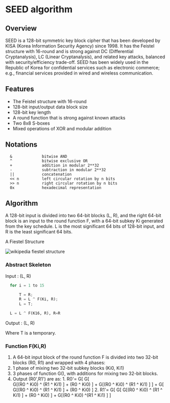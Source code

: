 # SEED algorithm

## Overview

SEED is a 128-bit symmetric key block cipher that has been developed by KISA (Korea Information Security Agency) since 1998. It has the Feistel
structure with 16-round and is strong against DC (Differential Cryptanalysis), LC (Linear Cryptanalysis), and related key attacks, balanced with security/efficiency trade-off. SEED has been widely used in the Republic of Korea for confidential services such as electronic commerce; e.g., financial services provided in wired and wireless communication.


## Features
-  The Feistel structure with 16-round
-  128-bit input/output data block size
-  128-bit key length
-  A round function that is strong against known attacks
-  Two 8x8 S-boxes
-  Mixed operations of XOR and modular addition

## Notations
      &             bitwise AND
      ^             bitwise exclusive OR
      +             addition in modular 2**32
      -             subtraction in modular 2**32
      ||            concatenation
      << n          left circular rotation by n bits
      >> n          right circular rotation by n bits
      0x            hexadecimal representation

## Algorithm

A 128-bit input is divided into two 64-bit blocks (L, R), and the right 64-bit block is an input to the round function F, with a 64-bit subkey Ki generated from the key schedule.  L is the most significant 64 bits of 128-bit input, and R is the least significant 64 bits.

A Fiestel Structure

![wikipedia fiestel structure](https://upload.wikimedia.org/wikipedia/commons/f/fa/Feistel_cipher_diagram_en.svg "16 ROUNDS in SEED ENCRYPTION & DECRYPTION")


### Abstract Skeleton
Input : (L, R)

```python
  for i = 1 to 15

      T = R;
      R = L ^ F(Ki, R);
      L = T;

  L = L ^ F(K16, R), R=R
```
  Output : (L, R)

  Where T is a temporary.

### Function F(Ki,R)


1. A 64-bit input block of the round function F is divided into two 32-bit blocks (R0, R1) and wrapped with 4 phases:
  1. 1 phase of mixing two 32-bit subkey blocks (Ki0, Ki1)
  2. 3 phases of function G(), with additions for mixing two 32-bit blocks.
  3. Output (R0',R1') are as:
    1. R0'= G[ 
              G[  
                G[(R0 ^ Ki0) ^ (R1 ^ Ki1)
                ] 
                + (R0 ^ Ki0)
              ]
              + 
              G[(R0 ^ Ki0) ^ (R1 ^ Ki1)
              ]
            ] 
            + 
            G[ 
                G[(R0 ^ Ki0) ^ (R1 ^ Ki1)
                ] + (R0 ^ Ki0)
            ]
    2. R1'= G[ 
              G[ 
                G[(R0 ^ Ki0) ^ (R1 ^ Ki1)
                ] + (R0 ^ Ki0)
              ] 
              + 
              G[(R0 ^ Ki0) ^(R1 ^ Ki1)
              ]
            ]
  
